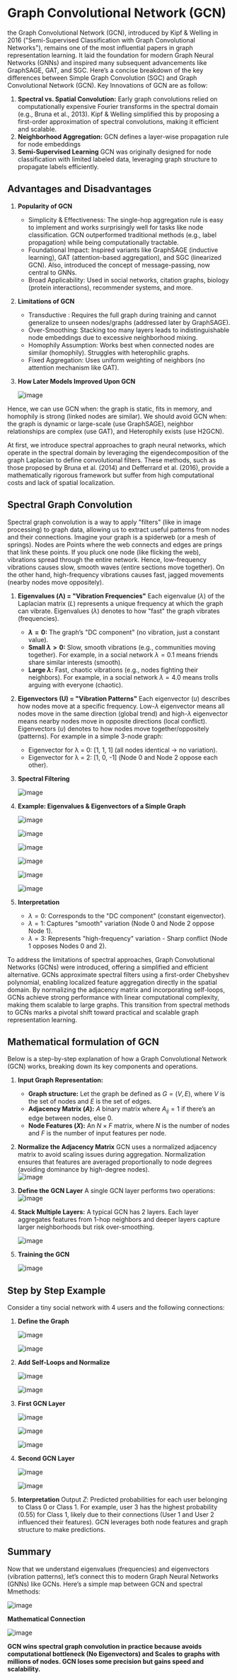 # Graph Convolutional Network (GCN)  
the Graph Convolutional Network (GCN), introduced by Kipf & Welling in 2016 ("Semi-Supervised Classification with Graph Convolutional Networks"), remains one of the most influential papers in graph representation learning. It laid the foundation for modern Graph Neural Networks (GNNs) and inspired many subsequent advancements like GraphSAGE, GAT, and SGC. Here’s a concise breakdown of the key differences between Simple Graph Convolution (SGC) and Graph Convolutional Network (GCN). Key Innovations of GCN are as follow:  

1. **Spectral vs. Spatial Convolution:** Early graph convolutions relied on computationally expensive Fourier transforms in the spectral domain (e.g., Bruna et al., 2013). Kipf & Welling simplified this by proposing a first-order approximation of spectral convolutions, making it efficient and scalable.
2. **Neighborhood Aggregation:** GCN defines a layer-wise propagation rule for node embeddings
3. **Semi-Supervised Learning** GCN was originally designed for node classification with limited labeled data, leveraging graph structure to propagate labels efficiently.
 
## Advantages and Disadvantages
1. **Popularity of GCN**
   * Simplicity & Effectiveness: The single-hop aggregation rule is easy to implement and works surprisingly well for tasks like node classification. GCN outperformed traditional methods (e.g., label propagation) while being computationally tractable.
   * Foundational Impact: Inspired variants like GraphSAGE (inductive learning), GAT (attention-based aggregation), and SGC (linearized GCN). Also, introduced the concept of message-passing, now central to GNNs.
   * Broad Applicability: Used in social networks, citation graphs, biology (protein interactions), recommender systems, and more.
     
2. **Limitations of GCN**
    * Transductive : Requires the full graph during training and cannot generalize to unseen nodes/graphs (addressed later by GraphSAGE).
    * Over-Smoothing: Stacking too many layers leads to indistinguishable node embeddings due to excessive neighborhood mixing.
    * Homophily Assumption: Works best when connected nodes are similar (homophily). Struggles with heterophilic graphs.
    * Fixed Aggregation: Uses uniform weighting of neighbors (no attention mechanism like GAT).
      
3. **How Later Models Improved Upon GCN**
   
   ![image](https://github.com/user-attachments/assets/9e7d13c5-1707-426a-85ae-11045e3660e7)

Hence, we can use GCN when: the graph is static, fits in memory, and homophily is strong (linked nodes are similar). We should avoid GCN when: the graph is dynamic or large-scale (use GraphSAGE), neighbor relationships are complex (use GAT), and Heterophily exists (use H2GCN).

At first, we introduce spectral approaches to graph neural networks, which operate in the spectral domain by leveraging the eigendecomposition of the graph Laplacian to define convolutional filters. These methods, such as those proposed by Bruna et al. (2014) and Defferrard et al. (2016), provide a mathematically rigorous framework but suffer from high computational costs and lack of spatial localization. 

## Spectral Graph Convolution
Spectral graph convolution is a way to apply "filters" (like in image processing) to graph data, allowing us to extract useful patterns from nodes and their connections. Imagine your graph is a spiderweb (or a mesh of springs). Nodes are Points where the web connects and edges are prings that link these points. If you pluck one node (like flicking the web), vibrations spread through the entire network. Hence, low-frequency vibrations causes slow, smooth waves (entire sections move together). On the other hand, high-frequency vibrations causes fast, jagged movements (nearby nodes move oppositely).  

1. **Eigenvalues (Λ) = "Vibration Frequencies"** Each eigenvalue ($λ$) of the Laplacian matrix ($L$) represents a unique frequency at which the graph can vibrate. Eigenvalues ($λ$) denotes to how "fast" the graph vibrates (frequencies).
   * **$λ = 0$:** The graph’s "DC component" (no vibration, just a constant value).
   * **Small $λ > 0$:** Slow, smooth vibrations (e.g., communities moving together). For example, in a social network $λ = 0.1$ means friends share similar interests (smooth).
   * **Large $λ$:** Fast, chaotic vibrations (e.g., nodes fighting their neighbors). For example, in a social network $λ = 4.0$ means trolls arguing with everyone (chaotic).
     
2. **Eigenvectors (U) = "Vibration Patterns"** Each eigenvector ($u$) describes how nodes move at a specific frequency. Low-$λ$ eigenvector means all nodes move in the same direction (global trend) and high-$λ$ eigenvector means nearby nodes move in opposite directions (local conflict). Eigenvectors ($u$) denotes to how nodes move together/oppositely (patterns). For example in a simple 3-node graph:
   * Eigenvector for λ = 0: [1, 1, 1] (all nodes identical → no variation).
   * Eigenvector for λ = 2: [1, 0, -1] (Node 0 and Node 2 oppose each other).
  
3. **Spectral Filtering**

   ![image](https://github.com/user-attachments/assets/ea7095f6-81ee-4e6a-8161-6890df639b32)

     
4. **Example: Eigenvalues & Eigenvectors of a Simple Graph**
   
   ![image](https://github.com/user-attachments/assets/b1c66213-e811-424f-86c6-33a9fd1d7bd8)

   ![image](https://github.com/user-attachments/assets/77934190-4c53-4dae-9392-a096fb1df81c)

   ![image](https://github.com/user-attachments/assets/fb36b5ef-af87-463d-bc56-d55efe15507c)

   ![image](https://github.com/user-attachments/assets/d1414336-7822-4f27-956a-e56ab9ff8ff2)

   ![image](https://github.com/user-attachments/assets/8047469a-5f26-4d99-9ef7-3fac4e5c0add)

   ![image](https://github.com/user-attachments/assets/753dc4ce-39e6-4a1f-8a61-307d0eea8e50)

5. **Interpretation**
   * $λ=0$: Corresponds to the "DC component" (constant eigenvector).
   * $λ=1$: Captures "smooth" variation (Node 0 and Node 2 oppose Node 1).
   * $λ=3$: Represents "high-frequency" variation - Sharp conflict (Node 1 opposes Nodes 0 and 2).

To address the limitations of spectral approaches, Graph Convolutional Networks (GCNs) were introduced, offering a simplified and efficient alternative. GCNs approximate spectral filters using a first-order Chebyshev polynomial, enabling localized feature aggregation directly in the spatial domain. By normalizing the adjacency matrix and incorporating self-loops, GCNs achieve strong performance with linear computational complexity, making them scalable to large graphs. This transition from spectral methods to GCNs marks a pivotal shift toward practical and scalable graph representation learning.  

## Mathematical formulation of GCN
Below is a step-by-step explanation of how a Graph Convolutional Network (GCN) works, breaking down its key components and operations.  
1. **Input Graph Representation:**
   * **Graph structure:** Let the graph be defined as $G=(V,E)$, where $V$ is the set of nodes and $E$ is the set of edges.
   * **Adjacency Matrix ($A$):** $A$ binary matrix where $A_{ij}=1$ if there’s an edge between nodes, else 0.
   * **Node Features ($X$):** An $N×F$ matrix, where $N$ is the number of nodes and $F$ is the number of input features per node.
     
2. **Normalize the Adjacency Matrix** GCN uses a normalized adjacency matrix to avoid scaling issues during aggregation. Normalization ensures that features are averaged proportionally to node degrees (avoiding dominance by high-degree nodes).  
   ![image](https://github.com/user-attachments/assets/9cdc22dc-68fd-4014-a24e-e3220d407855)

3. **Define the GCN Layer** A single GCN layer performs two operations:  
   ![image](https://github.com/user-attachments/assets/31d2e68a-28a5-4a64-8029-b86fcef30f36)

4. **Stack Multiple Layers:** A typical GCN has 2 layers. Each layer aggregates features from 1-hop neighbors and deeper layers capture larger neighborhoods but risk over-smoothing.
   
   ![image](https://github.com/user-attachments/assets/d9cd5bfe-f584-47db-8b57-619670caa869)


5. **Training the GCN**
   
   ![image](https://github.com/user-attachments/assets/eca94d7d-9f85-4179-ab3d-4340412b11f2)

## Step by Step Example 
Consider a tiny social network with 4 users and the following connections:  

1. **Define the Graph**

   ![image](https://github.com/user-attachments/assets/425cd20c-8136-46e5-948f-b6bf76a7c1df)

   ![image](https://github.com/user-attachments/assets/3e451f91-77af-4f84-9a47-8589d24fba55)

2. **Add Self-Loops and Normalize**

   ![image](https://github.com/user-attachments/assets/3b7cc1bf-1941-4f18-98e0-eba469c0f6e7)

   ![image](https://github.com/user-attachments/assets/a9e44e9e-b56c-47d1-b4fa-9145245c3298)


3. **First GCN Layer**
   
   ![image](https://github.com/user-attachments/assets/695b3ada-a57a-4b2a-88ec-430ed073a342)

   ![image](https://github.com/user-attachments/assets/2e4e9997-7aa0-4616-8705-af501dd9870c)

   ![image](https://github.com/user-attachments/assets/924ca5e0-1f7e-4352-8a58-720598195346)

4. **Second GCN Layer**

   ![image](https://github.com/user-attachments/assets/94ca747d-fbb5-4c4f-9daa-220441a18a5f)

   ![image](https://github.com/user-attachments/assets/60968359-bbdb-49bb-9d61-b1a7753d9f62)

5. **Interpretation** Output $Z$: Predicted probabilities for each user belonging to Class 0 or Class 1. For example, user 3 has the highest probability (0.55) for Class 1, likely due to their connections (User 1 and User 2 influenced their features). GCN leverages both node features and graph structure to make predictions.

## Summary

Now that we understand eigenvalues (frequencies) and eigenvectors (vibration patterns), let’s connect this to modern Graph Neural Networks (GNNs) like GCNs. Here’s a simple map between GCN and spectral Mmethods:  

![image](https://github.com/user-attachments/assets/44bde086-d657-4c17-8b74-b21b11877e35)

**Mathematical Connection**  

![image](https://github.com/user-attachments/assets/e286cadb-e158-4e63-9753-137db4abba68)

**GCN wins spectral graph convolution in practice because avoids computational bottleneck (No Eigenvectors) and Scales to graphs with millions of nodes. GCN loses some precision but gains speed and scalability.**
